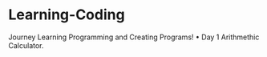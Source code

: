 # Learning-Coding
Journey Learning Programming and Creating Programs!
• Day 1 Arithmethic Calculator.
